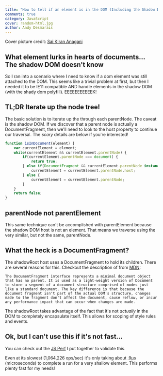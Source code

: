 ```yaml
---
title: "How to tell if an element is in the DOM (Including the Shadow DOM)"
comments: true
category: JavaScript
cover: random-html.jpg
author: Andy Desmarais
---
```


Cover picture credit: [Sai Kiran Anagani](https://unsplash.com/@_imkiran)

## What element lurks in hearts of documents... The shadow DOM doesn't know

So I ran into a scenario where I need to know if a dom element was still attached to the DOM.  This seems like a trivial problem at first, but then I needed it to be IE11 compatible AND handle elements in the shadow DOM (with the shady dom polyfill). EEEEEEEEEEEK!

## TL;DR Iterate up the node tree!

The basic solution is to iterate up the through each parentNode. The caveat is the shadow DOM.  If we discover that a parent node is actually a DocumentFragment, then we'll need to look to the host property to continue our traversal. The _scary_ details are below if you're interested!

```javascript
function isInDocument(element) {
    var currentElement = element;
    while(currentElement && currentElement.parentNode) {
        if(currentElement.parentNode === document) {
            return true;
        } else if(DocumentFragment && currentElement.parentNode instanceof DocumentFragment) {
            currentElement = currentElement.parentNode.host;
        } else {
            currentElement = currentElement.parentNode;
        }
    }
    return false;
}
```

## parentNode not parentElement

This same technique can't be accomplished with parentElement because the shadow DOM host is not an element. That means we traverse using the very similar, but not the same, parentNode.

## What the heck is a DocumentFragment?

The shadowRoot host uses a DocumentFragment to hold its children. There are several reasons for this. Checkout the description of from [MDN](https://developer.mozilla.org/en-US/docs/Web/API/DocumentFragment):

    The DocumentFragment interface represents a minimal document object that has no parent. It is used as a light-weight version of Document to store a segment of a document structure comprised of nodes just like a standard document. The key difference is that because the document fragment isn't part of the actual DOM's structure, changes made to the fragment don't affect the document, cause reflow, or incur any performance impact that can occur when changes are made.

The shadowRoot takes advantage of the fact that it's not _actually_ in the DOM to completely encapsulate itself. This allows for scoping of style rules and events.

## Ok, but I can't use this if it's not fast...

You can check out the [JS Perf](https://jsperf.com/isindocument/4) I put together to validate this.

Even at its slowest (1,064,226 ops/sec) it's only taking about .9µs (microseconds) to complete a run for a very shallow element.  This performs plenty fast for my needs!
